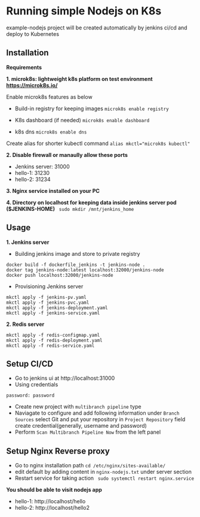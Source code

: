# Running simple Nodejs on K8s
example-nodejs project will be created automatically by jenkins ci/cd and deploy to Kubernetes

## Installation

**Requirements**

**1. microk8s: lightweight k8s platform on test environment https://microk8s.io/**

Enable microk8s features as below

- Build-in registry for keeping images
```microk8s enable registry```

- K8s dashboard (if needed)
```microk8s enable dashboard```

- k8s dns 
```microk8s enable dns```

Create alias for shorter kubectl command
```alias mkctl="microk8s kubectl"```

**2. Disable firewall or manaully allow these ports**
	
- Jenkins server: 31000
- hello-1: 31230
- hello-2: 31234

**3. Nginx service installed on your PC**

**4. Directory on localhost for keeping data inside jenkins server pod ($JENKINS-HOME)**
``` sudo mkdir /mnt/jenkins_home```

## Usage

**1. Jenkins server**
- Building jenkins image and store to private registry
``` cd ./jenkins
docker build -f dockerfile_jenkins -t jenkins-node .
docker tag jenkins-node:latest localhost:32000/jenkins-node
docker push localhost:32000/jenkins-node
```
- Provisioning Jenkins server

```cd ./jenkins/
mkctl apply -f jenkins-pv.yaml
mkctl apply -f jenkins-pvc.yaml
mkctl apply -f jenkins-deployment.yaml
mkctl apply -f jenkins-service.yaml
```

**2. Redis server**
```cd ./yaml/redis
mkctl apply -f redis-configmap.yaml
mkctl apply -f redis-deployment.yaml
mkctl apply -f redis-service.yaml
```

## Setup CI/CD
- Go to jenkins ui at http://localhost:31000
- Using credentials 
```username: admin
password: password
```
- Create new project with ```multibranch pipeline``` type
- Naviagate to configure and add following information
under ```Branch Sources``` select Git and put your repository in ```Project Repository``` field
create credential(generally, username and password)
- Perform ```Scan Multibranch Pipeline Now``` from the left panel

## Setup Nginx Reverse proxy
- Go to nginx installation path
```cd /etc/nginx/sites-available/```
- edit default by adding content in ```nginx-nodejs.txt``` under server section
- Restart service for taking action
``` sudo systemctl restart nginx.service```

**You should be able to visit nodejs app**
- hello-1: http://localhost/hello
- hello-2: http://localhost/hello2



	
